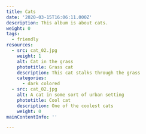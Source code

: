 ```yaml
---
title: Cats
date: '2020-03-15T16:06:11.000Z'
description: This album is about cats.
weight: 0
tags:
  - friendly
resources:
  - src: cat_02.jpg
    weight: 1
    alt: Cat in the grass
    phototitle: Grass cat
    description: This cat stalks through the grass
    categories:
      - dark colored
  - src: cat_02.jpg
    alt: A cat in some sort of urban setting
    phototitle: Cool cat
    description: One of the coolest cats
    weight: 0
mainContentInfo: ''

---
```






